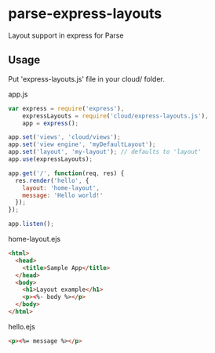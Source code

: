 # parse-express-layouts

Layout support in express for Parse

## Usage

Put 'express-layouts.js' file in your cloud/ folder.

app.js

```js
var express = require('express'),
    expressLayouts = require('cloud/express-layouts.js'),
    app = express();

app.set('views', 'cloud/views');
app.set('view engine', 'myDefaultLayout');
app.set('layout', 'my-layout'); // defaults to 'layout'
app.use(expressLayouts);

app.get('/', function(req, res) {
  res.render('hello', {
    layout: 'home-layout',
    message: 'Hello world!'
  });
});

app.listen();
```

home-layout.ejs

```html
<html>
  <head>
    <title>Sample App</title>
  </head>
  <body>
    <h1>Layout example</h1>
    <p><%- body %></p>
  </body>
</html>
```

hello.ejs

```html
<p><%= message %></p>
```
